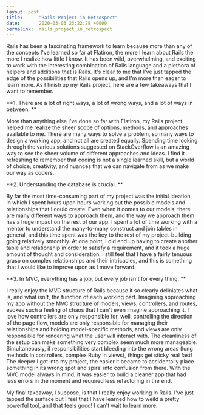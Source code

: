 ```yaml
---
layout: post
title:      "Rails Project in Retrospect"
date:       2020-03-03 23:22:28 +0000
permalink:  rails_project_in_retrospect
---
```



Rails has been a fascinating framework to learn because more than any of the concepts I've learned so far at Flatiron, the more I learn about Rails the more I realize how little I know. It has been wild, overwhelming, and exciting to work with the interesting combination of Rails language and a plethora of helpers and additions that is Rails. It's clear to me that I've just tapped the edge of the possibilities that Rails opens up, and I'm more than eager to learn more. As I finish up my Rails project, here are a few takeaways that I want to remember. 

**1. There are a lot of right ways, a lot of wrong ways, and a lot of ways in between. **

More than anything else I've done so far with Flatiron, my Rails project helped me realize the sheer scope of options, methods, and approaches available to me. There are many ways to solve a problem, so many ways to design a working app, and not all are created equally. Spending time looking through the various solutions suggested on StackOverflow is an amazing way to see the sheer volume of different approaches and ideas. I find it refreshing to remember that coding is not a single learned skill, but a world of choice, creativity, and nuances that we can navigate from as we make our way as coders. 

**2. Understanding the database is crucial. **

By far the most time-consuming part of my project was the initial ideation, in which I spent hours upon hours working out the possible models and relationships that I could create. Even when it comes to our models, there are many different ways to approach them, and the way we approach them has a huge impact on the rest of our app. I spent a lot of time working with a mentor to understand the many-to-many construct and join tables in general, and this time spent was the key to the rest of my project-building going relatively smoothly. At one point, I did end up having to create another table and relationship in order to satisfy a requirement, and it took a huge amount of thought and consideration. I still feel that I have a fairly tenuous grasp on complex relationships and their intricacies, and this is something that I would like to improve upon as I move forward. 

**3. In MVC, everything has a job, but every job isn't for every thing.
**

I really enjoy the MVC structure of Rails because it so clearly deliniates what is, and what isn't, the function of each working part. Imagining approaching my app without the MVC structure of models, views, controllers, and routes, evokes such a feeling of chaos that I can't even imagine approaching it. I love how controllers are only responsible for, well, controlling the direction of the page flow, models are only responsible for managing their relationships and holding model-specific methods, and views are only responsible for rendering what the user will interact with. The cleanliness of the setup can make something very complex seem much more manageable. Simultaneously, if responsibilities start bleeding into the wrong areas (long methods in controllers, complex Ruby in views), things get sticky real fast! The deeper I got into my project, the easier it became to accidentally place something in its wrong spot and spiral into confusion from there. With the MVC model always in mind, it was easier to build a cleaner app that had less errors in the moment and required less refactoring in the end.


My final takeaway, I suppose, is that I really enjoy working in Rails. I've just tapped the surface but I feel that I have learned how to weild a pretty powerful tool, and that feels good! I can't wait to learn more.
